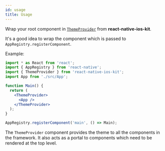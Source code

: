 ```yaml
---
id: usage
title: Usage
---
```


Wrap your root component in [`ThemeProvider`](customization#main-theme-for-application) from **react-native-ios-kit**.

It's a good idea to wrap the component which is passed to `AppRegistry.registerComponent`.

Example:

```jsx
import * as React from 'react';
import { AppRegistry } from 'react-native';
import { ThemeProvider } from 'react-native-ios-kit';
import App from './src/App';

function Main() {
  return (
    <ThemeProvider>
      <App />
    </ThemeProvider>
  );
}

AppRegistry.registerComponent('main', () => Main);
```

The `ThemeProvider` component provides the theme to all the components in the framework. It also acts as a portal to components which need to be rendered at the top level.
